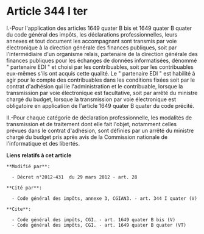 # Article 344 I ter

I.-Pour l'application des articles 1649 quater B bis et 1649 quater B quater du code général des impôts, les déclarations
professionnelles, leurs annexes et tout document les accompagnant sont transmis par voie électronique à la direction générale
des finances publiques, soit par l'intermédiaire d'un organisme relais, partenaire de la direction générale des finances
publiques pour les échanges de données informatisées, dénommé " partenaire EDI " et choisi par les contribuables, soit par
les contribuables eux-mêmes s'ils ont acquis cette qualité. Le " partenaire EDI " est habilité à agir pour le compte des
contribuables dans les conditions fixées soit par le contrat d'adhésion qui lie l'administration et le contribuable, lorsque
la transmission par voie électronique est facultative, soit par arrêté du ministre chargé du budget, lorsque la transmission
par voie électronique est obligatoire en application de l'article 1649 quater B quater du code précité. 

II.-Pour chaque catégorie de déclaration professionnelle, les modalités de transmission et de traitement dont elle fait
l'objet, notamment celles prévues dans le contrat d'adhésion, sont définies par un arrêté du ministre chargé du budget pris
après avis de la Commission nationale de l'informatique et des libertés.

**Liens relatifs à cet article**

	**Modifié par**:

	  - Décret n°2012-431  du 29 mars 2012 - art. 28

	**Cité par**:

	  - Code général des impôts, annexe 3, CGIAN3. - art. 344 I quater (V)

	**Cite**:

	  - Code général des impôts, CGI. - art. 1649 quater B bis (V)
	  - Code général des impôts, CGI. - art. 1649 quater B quater (VT)
